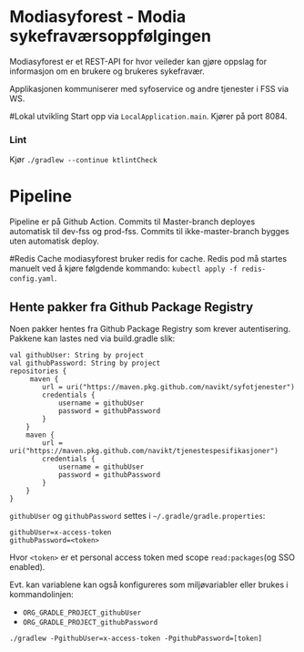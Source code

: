# Modiasyforest - Modia sykefraværsoppfølgingen

Modiasyforest er et REST-API for hvor veileder kan gjøre oppslag for informasjon om en brukere og brukeres sykefravær.

Applikasjonen kommuniserer med syfoservice og andre tjenester i FSS via WS.

#Lokal utvikling
Start opp via `LocalApplication.main`. Kjører på port 8084.

### Lint
Kjør `./gradlew --continue ktlintCheck`

# Pipeline

Pipeline er på Github Action.
Commits til Master-branch deployes automatisk til dev-fss og prod-fss.
Commits til ikke-master-branch bygges uten automatisk deploy.

#Redis Cache
modiasyforest bruker redis for cache.
Redis pod må startes manuelt ved å kjøre følgdende kommando: `kubectl apply -f redis-config.yaml`.

## Hente pakker fra Github Package Registry
Noen pakker hentes fra Github Package Registry som krever autentisering.
Pakkene kan lastes ned via build.gradle slik:
```
val githubUser: String by project
val githubPassword: String by project
repositories {
     maven {
        url = uri("https://maven.pkg.github.com/navikt/syfotjenester")
        credentials {
            username = githubUser
            password = githubPassword
        }
    }
    maven {
        url = uri("https://maven.pkg.github.com/navikt/tjenestespesifikasjoner")
        credentials {
            username = githubUser
            password = githubPassword
        }
    }
}
```

`githubUser` og `githubPassword` settes i `~/.gradle/gradle.properties`:

```
githubUser=x-access-token
githubPassword=<token>
```

Hvor `<token>` er et personal access token med scope `read:packages`(og SSO enabled).

Evt. kan variablene kan også konfigureres som miljøvariabler eller brukes i kommandolinjen:

* `ORG_GRADLE_PROJECT_githubUser`
* `ORG_GRADLE_PROJECT_githubPassword`

```
./gradlew -PgithubUser=x-access-token -PgithubPassword=[token]
```
